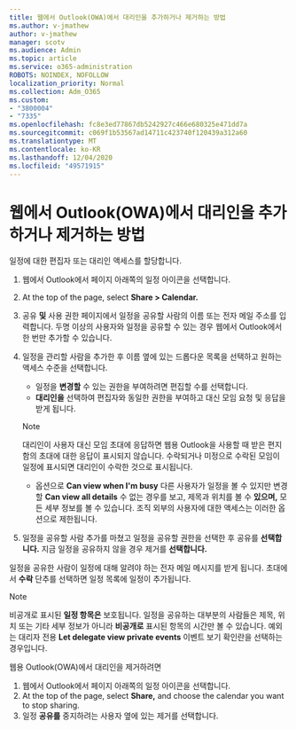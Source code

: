 ```yaml
---
title: 웹에서 Outlook(OWA)에서 대리인을 추가하거나 제거하는 방법
ms.author: v-jmathew
author: v-jmathew
manager: scotv
ms.audience: Admin
ms.topic: article
ms.service: o365-administration
ROBOTS: NOINDEX, NOFOLLOW
localization_priority: Normal
ms.collection: Adm_O365
ms.custom:
- "3800004"
- "7335"
ms.openlocfilehash: fc8e3ed77867db5242927c466e680325e471dd7a
ms.sourcegitcommit: c069f1b53567ad14711c423740f120439a312a60
ms.translationtype: MT
ms.contentlocale: ko-KR
ms.lasthandoff: 12/04/2020
ms.locfileid: "49571915"
---
```

# <a name="how-to-add-or-remove-a-delegate-in-outlook-on-the-web-owa"></a>웹에서 Outlook(OWA)에서 대리인을 추가하거나 제거하는 방법

일정에 대한 편집자 또는 대리인 액세스를 할당합니다.

1. 웹에서 Outlook에서 페이지 아래쪽의 일정 아이콘을 선택합니다.
2. At the top of the page, select **Share > Calendar.**
3. 공유 **및** 사용 권한 페이지에서 일정을 공유할 사람의 이름 또는 전자 메일 주소를 입력합니다. 두명 이상의 사용자와 일정을 공유할 수 있는 경우 웹에서 Outlook에서 한 번만 추가할 수 있습니다.
4. 일정을 관리할 사람을 추가한 후 이름 옆에 있는 드롭다운 목록을 선택하고 원하는 액세스 수준을 선택합니다.

    - 일정을 **변경할** 수 있는 권한을 부여하려면 편집할 수를 선택합니다.
    - **대리인을** 선택하여 편집자와 동일한 권한을 부여하고 대신 모임 요청 및 응답을 받게 됩니다.
    > [!NOTE]
    > 대리인이 사용자 대신 모임 초대에 응답하면 웹용 Outlook을 사용할 때 받은 편지함의 초대에 대한 응답이 표시되지 않습니다. 수락되거나 미정으로 수락된 모임이 일정에 표시되면 대리인이 수락한 것으로 표시됩니다.
    - 옵션으로 **Can view when I'm busy** 다른 사용자가 일정을 볼 수 있지만 변경할 **Can view all details** 수 없는 경우를 보고, 제목과 위치를 볼 수 **있으며,** 모든 세부 정보를 볼 수 있습니다. 조직 외부의 사용자에 대한 액세스는 이러한 옵션으로 제한됩니다.

5. 일정을 공유할 사람 추가를 마쳤고 일정을 공유할 권한을 선택한 후 공유를 **선택합니다.** 지금 일정을 공유하지 않을 경우 제거를 **선택합니다.**

일정을 공유한 사람이 일정에 대해 알려야 하는 전자 메일 메시지를 받게 됩니다. 초대에서 **수락** 단추를 선택하면 일정 목록에 일정이 추가됩니다.

> [!NOTE]
> 비공개로 표시된 **일정 항목은** 보호됩니다. 일정을 공유하는 대부분의 사람들은 제목, 위치 또는 기타 세부 정보가 아니라 **비공개로** 표시된 항목의 시간만 볼 수 있습니다. 예외는 대리자 전용 **Let delegate view private events** 이벤트 보기 확인란을 선택하는 경우입니다.

웹용 Outlook(OWA)에서 대리인을 제거하려면

1. 웹에서 Outlook에서 페이지 아래쪽의 일정 아이콘을 선택합니다.
2. At the top of the page, select **Share,** and choose the calendar you want to stop sharing.
3. 일정 **공유를** 중지하려는 사용자 옆에 있는 제거를 선택합니다.
